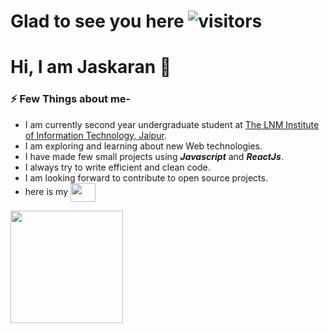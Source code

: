 #  Glad to see you here    ![visitors](https://visitor-badge.glitch.me/badge?page_id=$jas-karan)
# Hi, I am Jaskaran :wave: 
### :zap: Few Things about me-
- I am currently second year undergraduate student at [The LNM Institute of Information Technology, Jaipur](https://www.lnmiit.ac.in).
- I am exploring and learning about new Web technologies.
- I have made few small projects using __*Javascript*__ and __*ReactJs*__.
- I always try to write efficient and clean code.
- I am looking forward to contribute to open source projects.
- here is my <a href="https://www.linkedin.com/in/jaskaran262" target="blank"><img align="center" src="https://cdn.jsdelivr.net/npm/simple-icons@3.0.1/icons/linkedin.svg" alt="" height="30" width="40" /></a>

<img height="180em" src="https://github-readme-stats.vercel.app/api/top-langs/?username=jas-karan&layout=compact&langs_count=8&hide_border=true&title_color=000000&icon_color=000000&text_color=000000&bg_color=ffffff" />

<!---
jas-karan/jas-karan is a ✨ special ✨ repository because its `README.md` (this file) appears on your GitHub profile.
You can click the Preview link to take a look at your changes.
--->
